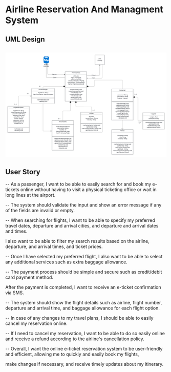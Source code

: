 # Airline Reservation And Managment System
## UML Design
![UML Design](https://github.com/Animo-GD/Airline-System/blob/main/Data/UML%20Design.png)
-----------------------------------------------------------------------------------------
## User Story

-- As a passenger, I want to be able to easily search for and book my e-tickets online without having to visit a physical ticketing office or wait in long lines at the airport.

-- The system should validate the input and show an error message if any of the fields are invalid or empty.

-- When searching for flights, I want to be able to specify my preferred travel dates, departure and arrival cities, and departure and arrival dates and times.

   I also want to be able to filter my search results based on the airline, departure, and arrival times, and ticket prices.
 
-- Once I have selected my preferred flight, I also want to be able to select any additional services such as extra baggage allowance.

-- The payment process should be simple and secure such as credit/debit card payment method.

   After the payment is completed, I want to receive an e-ticket confirmation via SMS.

-- The system should show the flight details such as airline, flight number, departure and arrival time, and baggage allowance for each flight option.

-- In case of any changes to my travel plans, I should be able to easily cancel my reservation online.

-- If I need to cancel my reservation, I want to be able to do so easily online and receive a refund according to the airline's cancellation policy.

-- Overall, I want the online e-ticket reservation system to be user-friendly and efficient, allowing me to quickly and easily book my flights,

   make changes if necessary, and receive timely updates about my itinerary.
